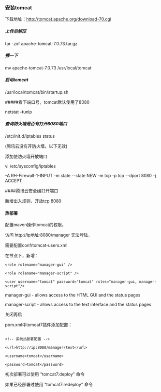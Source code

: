 ### 安装tomcat

下载地址：http://tomcat.apache.org/download-70.cgi

##### 上传后解压

tar -zxf apache-tomcat-7.0.73.tar.gz

##### 挪一下

mv apache-tomcat-7.0.73 /usr/local/tomcat



##### 启动tomcat



/usr/local/tomcat/bin/startup.sh



#####看下端口号，tomcat默认使用了8080



netstat -tunlp



##### 查询防火墙是否有打开8080端口



/etc/init.d/iptables status



(腾讯云没有开防火墙，以下无效)

添加使防火墙开放端口

vi /etc/sysconfig/iptables


-A RH-Firewall-1-INPUT -m state --state NEW -m tcp -p tcp --dport 8080 -j ACCEPT


####腾讯云安全组打开端口

新增出入规则，开放tcp 8080


#### 热部署

配置maven操作tomcat的权限，

访问 http://ip地址:8080/manager 无法登陆，

需要配置conf/tomcat-users.xml

在<tomcat-users>节点下，新增：

```
<role rolename="manager-gui" />

<role rolename="manager-script" />

<user username="tomcat" password="tomcat" roles="manager-gui, manager-script"/>

```
manager-gui - allows access to the HTML GUI and the status pages

manager-script - allows access to the text interface and the status pages

关闭再启

pom.xml中tomcat7插件添加配置：

```

<!-- 系统热部署配置 -->

<url>http://ip:8080/manager/text</url>

<username>tomcat</username>

<password>tomcat</password>

```

初次部署可以使用 "tomcat7:deploy" 命令

如果已经部署过使用 "tomcat7:redeploy" 命令
